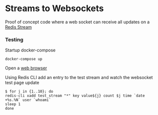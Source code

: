 # Streams to Websockets

Proof of concept code where a web socket can receive all updates on a [Redis Stream](https://redis.io/topics/streams-intro)



### Testing

Startup docker-compose

```
docker-compose up
```

Open a [web browser](http://localhost:8080/test)

Using Redis CLI add an entry to the test stream and watch the websocket test page update

```
$ for j in {1..10}; do
redis-cli xadd test_stream "*" key value${j} count $j time `date +%s.%N` user `whoami`
sleep 1
done
```
